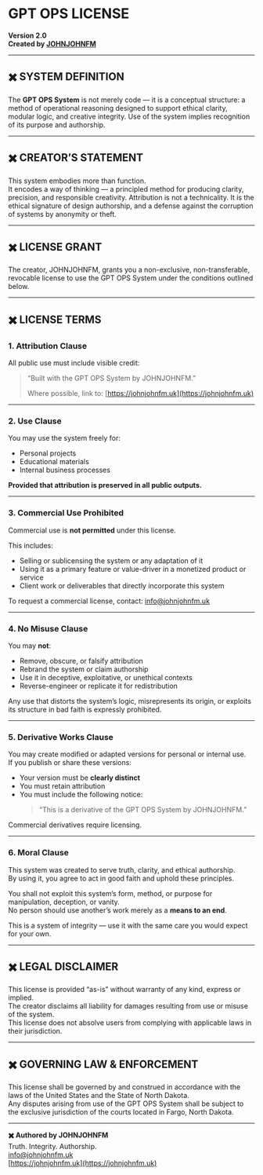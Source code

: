 # GPT OPS LICENSE  
**Version 2.0**  
**Created by [JOHNJOHNFM](https://johnjohnfm.uk)**

---

## ✖️ SYSTEM DEFINITION  
The **GPT OPS System** is not merely code — it is a conceptual structure: a method of operational reasoning designed to support ethical clarity, modular logic, and creative integrity. Use of the system implies recognition of its purpose and authorship.

---

## ✖️ CREATOR’S STATEMENT  
This system embodies more than function.  
It encodes a way of thinking — a principled method for producing clarity, precision, and responsible creativity. Attribution is not a technicality. It is the ethical signature of design authorship, and a defense against the corruption of systems by anonymity or theft.

---

## ✖️ LICENSE GRANT  
The creator, JOHNJOHNFM, grants you a non-exclusive, non-transferable, revocable license to use the GPT OPS System under the conditions outlined below.

---

## ✖️ LICENSE TERMS

### 1. Attribution Clause  
All public use must include visible credit:

> “Built with the GPT OPS System by JOHNJOHNFM.”  
>  
> Where possible, link to: [https://johnjohnfm.uk](https://johnjohnfm.uk)

---

### 2. Use Clause  
You may use the system freely for:
- Personal projects  
- Educational materials  
- Internal business processes  

**Provided that attribution is preserved in all public outputs.**

---

### 3. Commercial Use Prohibited  
Commercial use is **not permitted** under this license.

This includes:
- Selling or sublicensing the system or any adaptation of it  
- Using it as a primary feature or value-driver in a monetized product or service  
- Client work or deliverables that directly incorporate this system

To request a commercial license, contact: [info@johnjohnfm.uk](mailto:info@johnjohnfm.uk)

---

### 4. No Misuse Clause  
You may **not**:
- Remove, obscure, or falsify attribution  
- Rebrand the system or claim authorship  
- Use it in deceptive, exploitative, or unethical contexts  
- Reverse-engineer or replicate it for redistribution

Any use that distorts the system’s logic, misrepresents its origin, or exploits its structure in bad faith is expressly prohibited.

---

### 5. Derivative Works Clause  
You may create modified or adapted versions for personal or internal use.  
If you publish or share these versions:
- Your version must be **clearly distinct**  
- You must retain attribution  
- You must include the following notice:  
  > “This is a derivative of the GPT OPS System by JOHNJOHNFM.”

Commercial derivatives require licensing.

---

### 6. Moral Clause  
This system was created to serve truth, clarity, and ethical authorship.  
By using it, you agree to act in good faith and uphold these principles.

You shall not exploit this system’s form, method, or purpose for manipulation, deception, or vanity.  
No person should use another’s work merely as a **means to an end**.

This is a system of integrity — use it with the same care you would expect for your own.

---

## ✖️ LEGAL DISCLAIMER  
This license is provided “as-is” without warranty of any kind, express or implied.  
The creator disclaims all liability for damages resulting from use or misuse of the system.  
This license does not absolve users from complying with applicable laws in their jurisdiction.

---

## ✖️ GOVERNING LAW & ENFORCEMENT  
This license shall be governed by and construed in accordance with the laws of the United States and the State of North Dakota.  
Any disputes arising from use of the GPT OPS System shall be subject to the exclusive jurisdiction of the courts located in Fargo, North Dakota.

---

**✖️ Authored by JOHNJOHNFM**  
Truth. Integrity. Authorship.  
[info@johnjohnfm.uk](mailto:info@johnjohnfm.uk)  
[https://johnjohnfm.uk](https://johnjohnfm.uk)
